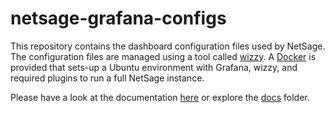 # netsage-grafana-configs

This repository contains the dashboard configuration files used by NetSage. The configuration files are managed using a tool called [wizzy](https://github.com/utkarshcmu/wizzy). A [Docker](https://www.docker.com/) is provided that sets-up a Ubuntu environment with Grafana, wizzy, and required plugins to run a full NetSage instance. 

Please have a look at the documentation [here](https://netsage-project.github.io/netsage-grafana-configs/) or explore the [docs](docs/) folder.


